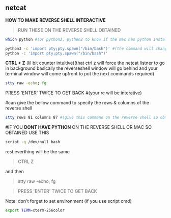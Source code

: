 ## netcat 

**HOW TO MAKE REVERSE SHELL INTERACTIVE** 

>RUN THESE ON THE REVERSE SHELL OBTAINED 

```bash
which python #(or python3, python2 to know if the mac has python installed or not)
```
```bash
python3 -c 'import pty;pty.spawn("/bin/bash")' #(the command will change depending on the python version)
python -c 'import pty;pty.spawn("/bin/bash")' 
```

**CTRL + Z** (lil bit counter intuitive)(that ctrl z will force the netcat listner to go in background basically the reverseshell window will go behind and your terminal window will come upfront to put the next commands required)


```bash
stty raw -echo; fg
```
PRESS 'ENTER' TWICE TO GET BACK #(your rc will be interative)

#can give the bellow command to specify the rows & columns of the reverse shell

```bash
stty rows 81 columns 87 #(give this command on the reverse shell so obtained) 
```
#IF YOU **DONT HAVE PYTHON** ON THE REVERSE SHELL OR MAC SO OBTAINED USE THIS

```bash
script -q /dev/null bash
```
rest everthing will be the same 

>CTRL Z 

and then 

>stty raw -echo; fg

>PRESS 'ENTER' TWICE TO GET BACK


Note: don't forget to set environment (if you use script cmd) 
```bash
export TERM=xterm-256color
```
